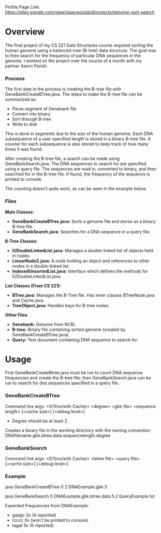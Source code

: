 Profile Page Link: https://sites.google.com/view/isaacwoodard/projects/genome-sort-search

# Overview
The final project of my CS 321 Data Structures course required sorting the human genome using a balanced-tree (B-tree) data structure. The goal was to then search for the frequency of particular DNA sequences in the genome. I worked on the project over the course of a month with my partner Aaron Parish.

### Process
The first step in  the process is creating the B-tree file with GeneBankCreateBTree.java. The steps to make the B-tree file can be summarized as:
 - Parse segment of Genebank file
 - Convert into binary
 - Sort through B-tree
 - Write to disk

This is done in segments due to the size of the human genome. Each DNA subsequence of a user specified length is stored in a binary B-tree file. A counter for each subsequence is also stored to keep track of how many times it was found.

After creating the B-tree file, a search can be made using GeneBankSearch.java. The DNA sequences to search for are specified using a query file. The sequences are read in, converted to binary, and then searched for in the B-tree file. If found, the frequency of the sequence is printed to console. 

The counting doesn't quite work, as can be seen in the example below.

### Files
**Main Classes:**
 - **GeneBankCreateBTree.java:** Sorts a genome file and stores as a binary B-tree file.
 - **GeneBankSearch.java:** Searches for a DNA sequence in a query file.

**B-Tree Classes:**
 - **IUDoubleLinkedList.java:** Manages a double-linked list of objects held in nodes.
 - **LinearNode2.java:** A node holding an object and references to other nodes in a double-linked list.
 - **IndexedUnsortedList.java:** Interface which defines the methods for IUDoubleLinkedList.java.

**List Classes (From CS 221):**
 - **BTree.java:** Manages the B-Tree file. Has inner classes BTreeNode.java and Cache.java.
 - **TreeObject.java:** Handles keys for B-tree nodes.

**Other Files**
 - **Genebank:** Genome from NCBI.
 - **B-tree:** Binary file containing sorted genome (created by GeneBankCreateBTree.java).
 - **Query:** Text document containing DNA sequence to search for.

# Usage
First GeneBankCreateBtree.java must be run to count DNA sequence frequencies and create the B-tree file; then GeneBankSearch.java can be run to search for dna sequences specified in a query file.

### GeneBankCreateBTree

Command line args: <0/1(no/with Cache)\> <degree\> <gbk file\> <sequence length\> [<cache size\>] [<debug level\>]
 - Degree should be at least 2.

Creates a binary file in the working directory with the naming convention: DNAfilename.gbk.btree.data.sequencelength.degree

### GeneBankSearch

Command line args: <0/1(no/with Cache)\> <btree file\> <query file\> [<cache size\>] [<debug level\>]

### Example

java GeneBankCreateBTree 0 2 DNAExample.gbk 5

java GeneBankSearch 0 DNAExample.gbk.btree.data.5.2 QueryExample.txt

Expected Frequencies from DNAExample:
 - gaagc 2x (4 reported)
 - tcccc 0x (won't be printed to console)
 - tagat 5x (6 reported)
